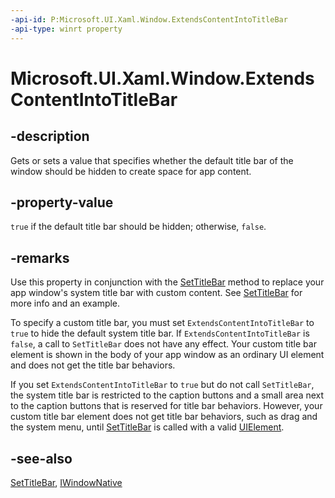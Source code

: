 ```yaml
---
-api-id: P:Microsoft.UI.Xaml.Window.ExtendsContentIntoTitleBar
-api-type: winrt property
---
```


# Microsoft.UI.Xaml.Window.ExtendsContentIntoTitleBar

<!--
public bool ExtendsContentIntoTitleBar { get; set; }
-->

## -description

Gets or sets a value that specifies whether the default title bar of the window should be hidden to create space for app content.

## -property-value

`true` if the default title bar should be hidden; otherwise, `false`.

## -remarks

Use this property in conjunction with the [SetTitleBar](window_settitlebar_1494775390.md) method to replace your app window's system title bar with custom content. See [SetTitleBar](window_settitlebar_1494775390.md) for more info and an example.

To specify a custom title bar, you must set `ExtendsContentIntoTitleBar` to `true` to hide the default system title bar. If `ExtendsContentIntoTitleBar` is `false`, a call to `SetTitleBar` does not have any effect. Your custom title bar element is shown in the body of your app window as an ordinary UI element and does not get the title bar behaviors.

If you set `ExtendsContentIntoTitleBar` to `true` but do not call `SetTitleBar`, the system title bar is restricted to the caption buttons and a small area next to the caption buttons that is reserved for title bar behaviors. However, your custom title bar element does not get title bar behaviors, such as drag and the system menu, until [SetTitleBar](window_settitlebar_1494775390.md) is called with a valid [UIElement](uielement.md).

## -see-also

[SetTitleBar](window_settitlebar_1494775390.md), [IWindowNative](/windows/apps/winui/reference/iwindownative)

